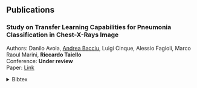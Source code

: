 ## Publications

### Study on Transfer Learning Capabilities for Pneumonia Classification in Chest-X-Rays Image

Authors: Danilo Avola, [Andrea Bacciu](https://andreabac3.github.io), Luigi Cinque, Alessio Fagioli, Marco Raoul Marini, <strong>Riccardo Taiello</strong><br>
Conference: <strong>Under review</strong><br>
Paper: [Link](https://arxiv.org/pdf/2110.02780.pdf) <br>

<details>
<summary> Bibtex </summary>
<div class="tip" markdown="1">
```bibtex
@article{avola2021study,
  title={Study on Transfer Learning Capabilities for Pneumonia Classification in Chest-X-Rays Image},
  author={Avola, Danilo and Bacciu, Andrea and Cinque, Luigi and Fagioli, Alessio and Marini, Marco Raoul and Taiello, Riccardo},
  journal={arXiv preprint arXiv:2110.02780},
  year={2021}
}
```
</div>
</details>
<br>
